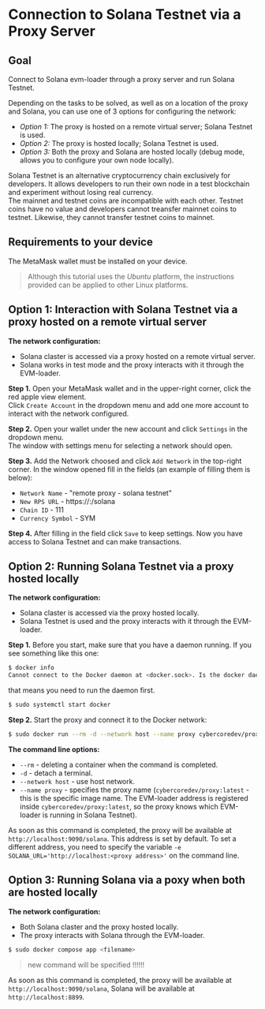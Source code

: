 # Connection to Solana Testnet via a Proxy Server

## Goal

Connect to Solana evm-loader through a proxy server and run Solana Testnet.  

Depending on the tasks to be solved, as well as on a location of the proxy and Solana, you can use one of 3 options for configuring the network:
  * *Option 1:* The proxy is hosted on a remote virtual server; Solana Testnet is used.
  * *Option 2:* The proxy is hosted locally; Solana Testnet is used.
  * *Option 3:* Both the proxy and Solana are hosted locally (debug mode, allows you to configure your own node locally).
  
Solana Testnet is an alternative cryptocurrency chain exclusively for developers. It allows developers to run their own node in a test blockchain and experiment without losing real currency.  
The mainnet and testnet coins are incompatible with each other. Testnet coins have no value and developers cannot treansfer mainnet coins to testnet. Likewise, they cannot transfer testnet coins to mainnet.

## Requirements to your device

The MetaMask wallet must be installed on your device.  

> Although this tutorial uses the *Ubuntu* platform, the instructions provided can be applied to other Linux platforms.  

## Option 1: Interaction with Solana Testnet via a proxy hosted on a remote virtual server

**The network configuration:**
  * Solana claster is accessed via a proxy hosted on a remote virtual server.
  * Solana works in test mode and the proxy interacts with it through the EVM-loader.

**Step 1.** Open your MetaMask wallet and in the upper-right corner, click the red apple view element.  
Click `Create Account` in the dropdown menu and add one more account to interact with the network configured.  

**Step 2.** Open your wallet under the new account and click `Settings` in the dropdown menu.  
The window with settings menu for selecting a network should open.  

**Step 3.** Add the Network choosed and click `Add Network` in the top-right corner.
 In the window opened fill in the fields (an example of filling them is below):  
  * `Network Name` - "remote proxy - solana testnet"
  * `New RPS URL` - https://<remote proxy address>:<remote proxy port>/solana
  * `Chain ID` - 111
  * `Currency Symbol` - SYM

**Step 4.** After filling in the field click `Save` to keep settings. Now you have access to Solana Testnet and can make transactions.

## Option 2: Running Solana Testnet via a proxy hosted locally

**The network configuration:**
  * Solana claster is accessed via the proxy hosted locally.
  * Solana Testnet is used and the proxy interacts with it through the EVM-loader.

**Step 1.** Before you start, make sure that you have a daemon running. If you see something like this one:  
```sh
$ docker info
Cannot connect to the Docker daemon at <docker.sock>. Is the docker daemon running?
```
that means you need to run the daemon first.
```sh
$ sudo systemctl start docker
```

**Step 2.** Start the proxy and connect it to the Docker network:

```sh
$ sudo docker run --rm -d --network host --name proxy cybercoredev/proxy:latest
```

**The command line options:**
  * `--rm` - deleting a container when the command is completed.
  * `-d` - detach a terminal.
  * `--network host` - use host network.
  * `--name proxy` - specifies the proxy name (`cybercoredev/proxy:latest` - this is the specific image name. The EVM-loader address is registered inside `cybercoredev/proxy:latest`, so the proxy knows which EVM-loader is running in Solana Testnet).

As soon as this command is completed, the proxy will be available at `http://localhost:9090/solana`. This address is set by default. To set a different address, you need to specify the variable `-e SOLANA_URL='http://localhost:<proxy address>'` on the command line.

## Option 3: Running Solana via a poxy when both are hosted locally

**The network configuration:**
  * Both Solana claster and the proxy hosted locally.
  * The proxy interacts with Solana through the EVM-loader.

```sh
$ sudo docker compose app <filename>
```
>  new command will be specified !!!!!!

As soon as this command is completed, the proxy will be available at `http://localhost:9090/solana`, Solana will be available at `http://localhost:8899`.



